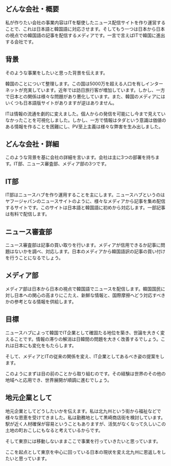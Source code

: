 ## どんな会社・概要
私が作りたい会社の事業内容はITを駆使したニュース配信サイトを作り運営することで、これは日本語と韓国語に対応させます。そしてもう一つは日本から日本の視点での韓国語の記事を配信するメディアです。一言で言えばITで韓国に進出する会社です。

## 背景
そのような事業をしたいと思った背景を伝えます。

韓国のことについて整理します。この国は5000万を超える人口を有しインターネットが充実しています。近年では訪日旅行客が増加しています。しかし、一方で日本との関係は様々な問題があり悪化しています。また、韓国のメディアにはいくつも日本語版サイトがありますが逆はありません。

ITは情報の流通を劇的に変えました。個人からの発信を可能にし今まで見えていなかったことを可視化しました。しかし、一方で情報はタダという意識は価値のある情報を作ることを困難にし、PV至上主義は様々な弊害を生み出しました。

## どんな会社・詳細
このような背景を基に会社の詳細を言います。会社は主に3つの部署を持ちます。IT部、ニュース審査部、メディア部の3つです。

## IT部
IT部はニュースハブを作り運用することを主にします。ニュースハブというのはヤフージャパンのニュースサイトのように、様々なメディアから記事を集め配信するサイトです。このサイトは日本語と韓国語に初めから対応します。一部記事は有料で配信します。

## ニュース審査部
ニュース審査部は記事の買い取りを行います。メディアが信用できるか記事に問題はないかを調べ、対応します。日本のメディアから韓国語訳の記事の買い付けを行うことになるでしょう。

## メディア部
メディア部は日本から日本の視点で韓国語でニュースを配信します。韓国国民に対し日本への関心の高まりにこたえ、新鮮な情報と、国際摩擦へどう対応すべきかの参考となる情報を供給します。

## 目標
ニュースハブによって韓国でIT企業として確固たる地位を築き、世論を大きく変えることです。情報の滞りの解消は日韓間の問題を大きく改善するでしょう。これは日本にも変化をもたらします。

そして、メディアとITの従来の関係を変え、IT企業としてあるべき姿の提案をします。

このようにまずは目の前のことから取り組むのです。その経験は世界のその他の地域へと応用でき、世界展開が順調に進むでしょう。

## 地元企業として
地元企業としてどうしたいかを伝えます。私は北九州という街から福祉などで様々な恩恵を受けてきました。私は勤務地として黒崎商店街を検討しています。駅が近く人材確保が容易ということもありますが、活気がなくなって久しいこの土地の町おこしにもなると考えているからです。

そして東京には移動しないままここで事業を行っていきたいと思っています。

ここを起点として東京を中心に回っている日本の現状を変え北九州に恩返しをしたいと思っています。